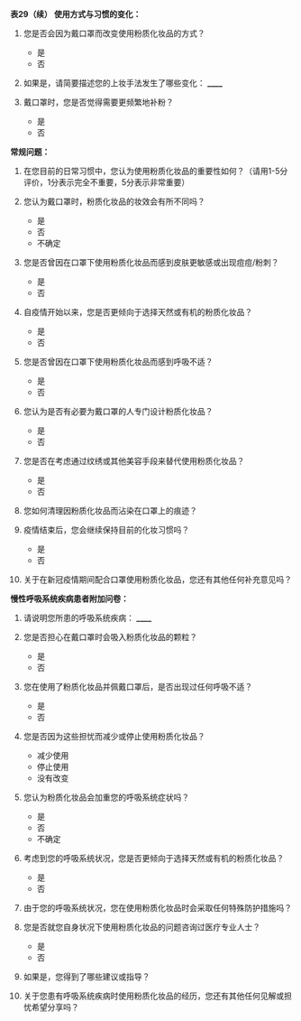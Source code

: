 **表29（续）**
**使用方式与习惯的变化：**

1.  您是否会因为戴口罩而改变使用粉质化妆品的方式？
    - 是
    - 否

2.  如果是，请简要描述您的上妆手法发生了哪些变化： **\_\_\_\_**

3.  戴口罩时，您是否觉得需要更频繁地补粉？
    - 是
    - 否

**常规问题：**

1.  在您目前的日常习惯中，您认为使用粉质化妆品的重要性如何？（请用1-5分评价，1分表示完全不重要，5分表示非常重要）

2.  您认为戴口罩时，粉质化妆品的妆效会有所不同吗？
    - 是
    - 否
    - 不确定

3.  您是否曾因在口罩下使用粉质化妆品而感到皮肤更敏感或出现痘痘/粉刺？
    - 是
    - 否

4.  自疫情开始以来，您是否更倾向于选择天然或有机的粉质化妆品？
    - 是
    - 否

5.  您是否曾因在口罩下使用粉质化妆品而感到呼吸不适？
    - 是
    - 否

6.  您认为是否有必要为戴口罩的人专门设计粉质化妆品？
    - 是
    - 否

7.  您是否在考虑通过纹绣或其他美容手段来替代使用粉质化妆品？
    - 是
    - 否

8.  您如何清理因粉质化妆品而沾染在口罩上的痕迹？

9.  疫情结束后，您会继续保持目前的化妆习惯吗？
    - 是
    - 否

10. 关于在新冠疫情期间配合口罩使用粉质化妆品，您还有其他任何补充意见吗？

**慢性呼吸系统疾病患者附加问卷：**

1.  请说明您所患的呼吸系统疾病： **\_\_\_\_**

2.  您是否担心在戴口罩时会吸入粉质化妆品的颗粒？
    - 是
    - 否

3.  您在使用了粉质化妆品并佩戴口罩后，是否出现过任何呼吸不适？
    - 是
    - 否

4.  您是否因为这些担忧而减少或停止使用粉质化妆品？
    - 减少使用
    - 停止使用
    - 没有改变

5.  您认为粉质化妆品会加重您的呼吸系统症状吗？
    - 是
    - 否
    - 不确定

6.  考虑到您的呼吸系统状况，您是否更倾向于选择天然或有机的粉质化妆品？
    - 是
    - 否

7.  由于您的呼吸系统状况，您在使用粉质化妆品时会采取任何特殊防护措施吗？

8.  您是否就您自身状况下使用粉质化妆品的问题咨询过医疗专业人士？
    - 是
    - 否

9.  如果是，您得到了哪些建议或指导？

10. 关于您患有呼吸系统疾病时使用粉质化妆品的经历，您还有其他任何见解或担忧希望分享吗？
